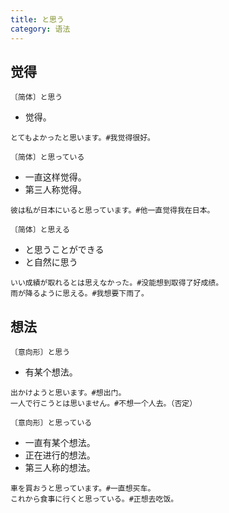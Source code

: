 ```yaml
---
title: と思う
category: 语法
---
```


## 觉得

`〔简体〕と思う`

- 觉得。

```example
とてもよかったと思います。#我觉得很好。
```

`〔简体〕と思っている`

- 一直这样觉得。
- 第三人称觉得。

```example
彼は私が日本にいると思っています。#他一直觉得我在日本。
```

`〔简体〕と思える`

- と思うことができる
- と自然に思う

```example
いい成績が取れるとは思えなかった。#没能想到取得了好成绩。
雨が降るように思える。#我想要下雨了。
```

## 想法

`〔意向形〕と思う`

- 有某个想法。

```example
出かけようと思います。#想出门。
一人で行こうとは思いません。#不想一个人去。（否定）
```

`〔意向形〕と思っている`

- 一直有某个想法。
- 正在进行的想法。
- 第三人称的想法。

```example
車を買おうと思っています。#一直想买车。
これから食事に行くと思っている。#正想去吃饭。
```
